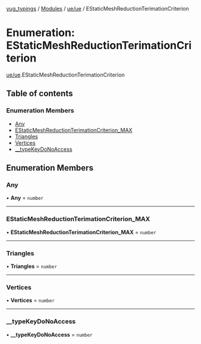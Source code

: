 [yug_typings](../README.md) / [Modules](../modules.md) / [ue/ue](../modules/ue_ue.md) / EStaticMeshReductionTerimationCriterion

# Enumeration: EStaticMeshReductionTerimationCriterion

[ue/ue](../modules/ue_ue.md).EStaticMeshReductionTerimationCriterion

## Table of contents

### Enumeration Members

- [Any](ue_ue.EStaticMeshReductionTerimationCriterion.md#any)
- [EStaticMeshReductionTerimationCriterion\_MAX](ue_ue.EStaticMeshReductionTerimationCriterion.md#estaticmeshreductionterimationcriterion_max)
- [Triangles](ue_ue.EStaticMeshReductionTerimationCriterion.md#triangles)
- [Vertices](ue_ue.EStaticMeshReductionTerimationCriterion.md#vertices)
- [\_\_typeKeyDoNoAccess](ue_ue.EStaticMeshReductionTerimationCriterion.md#__typekeydonoaccess)

## Enumeration Members

### Any

• **Any** = `number`

___

### EStaticMeshReductionTerimationCriterion\_MAX

• **EStaticMeshReductionTerimationCriterion\_MAX** = `number`

___

### Triangles

• **Triangles** = `number`

___

### Vertices

• **Vertices** = `number`

___

### \_\_typeKeyDoNoAccess

• **\_\_typeKeyDoNoAccess** = `number`

